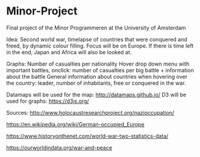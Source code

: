 # Minor-Project
Final project of the Minor Programmeren at the University of Amsterdam

Idea:
Second world war, timelapse of countries that were conquered and freed, by dynamic colour filling.
Focus will be on Europe.
If there is time left in the end, Japan and Africa will also be looked at.

Graphs:
Number of casualties per nationality
Hover drop down menu with important battles, onclick: number of casualties per big battle + information about the battle
General information about countries when hovering over the country: leader, number of inhabitants, free or conquered in the war.

Datamaps will be used for the map: http://datamaps.github.io/
D3 will be used for graphs: https://d3js.org/

Sources:
http://www.holocaustresearchproject.org/nazioccupation/

https://en.wikipedia.org/wiki/German-occupied_Europe

https://www.historyonthenet.com/world-war-two-statistics-data/

https://ourworldindata.org/war-and-peace



